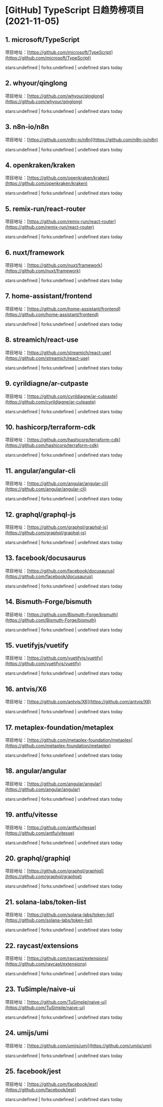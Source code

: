 # [GitHub] TypeScript 日趋势榜项目(2021-11-05)

## 1. microsoft/TypeScript 

项目地址：[https://github.com/microsoft/TypeScript](https://github.com/microsoft/TypeScript)

stars:undefined | forks:undefined | undefined stars today 



## 2. whyour/qinglong 

项目地址：[https://github.com/whyour/qinglong](https://github.com/whyour/qinglong)

stars:undefined | forks:undefined | undefined stars today 



## 3. n8n-io/n8n 

项目地址：[https://github.com/n8n-io/n8n](https://github.com/n8n-io/n8n)

stars:undefined | forks:undefined | undefined stars today 



## 4. openkraken/kraken 

项目地址：[https://github.com/openkraken/kraken](https://github.com/openkraken/kraken)

stars:undefined | forks:undefined | undefined stars today 



## 5. remix-run/react-router 

项目地址：[https://github.com/remix-run/react-router](https://github.com/remix-run/react-router)

stars:undefined | forks:undefined | undefined stars today 



## 6. nuxt/framework 

项目地址：[https://github.com/nuxt/framework](https://github.com/nuxt/framework)

stars:undefined | forks:undefined | undefined stars today 



## 7. home-assistant/frontend 

项目地址：[https://github.com/home-assistant/frontend](https://github.com/home-assistant/frontend)

stars:undefined | forks:undefined | undefined stars today 



## 8. streamich/react-use 

项目地址：[https://github.com/streamich/react-use](https://github.com/streamich/react-use)

stars:undefined | forks:undefined | undefined stars today 



## 9. cyrildiagne/ar-cutpaste 

项目地址：[https://github.com/cyrildiagne/ar-cutpaste](https://github.com/cyrildiagne/ar-cutpaste)

stars:undefined | forks:undefined | undefined stars today 



## 10. hashicorp/terraform-cdk 

项目地址：[https://github.com/hashicorp/terraform-cdk](https://github.com/hashicorp/terraform-cdk)

stars:undefined | forks:undefined | undefined stars today 



## 11. angular/angular-cli 

项目地址：[https://github.com/angular/angular-cli](https://github.com/angular/angular-cli)

stars:undefined | forks:undefined | undefined stars today 



## 12. graphql/graphql-js 

项目地址：[https://github.com/graphql/graphql-js](https://github.com/graphql/graphql-js)

stars:undefined | forks:undefined | undefined stars today 



## 13. facebook/docusaurus 

项目地址：[https://github.com/facebook/docusaurus](https://github.com/facebook/docusaurus)

stars:undefined | forks:undefined | undefined stars today 



## 14. Bismuth-Forge/bismuth 

项目地址：[https://github.com/Bismuth-Forge/bismuth](https://github.com/Bismuth-Forge/bismuth)

stars:undefined | forks:undefined | undefined stars today 



## 15. vuetifyjs/vuetify 

项目地址：[https://github.com/vuetifyjs/vuetify](https://github.com/vuetifyjs/vuetify)

stars:undefined | forks:undefined | undefined stars today 



## 16. antvis/X6 

项目地址：[https://github.com/antvis/X6](https://github.com/antvis/X6)

stars:undefined | forks:undefined | undefined stars today 



## 17. metaplex-foundation/metaplex 

项目地址：[https://github.com/metaplex-foundation/metaplex](https://github.com/metaplex-foundation/metaplex)

stars:undefined | forks:undefined | undefined stars today 



## 18. angular/angular 

项目地址：[https://github.com/angular/angular](https://github.com/angular/angular)

stars:undefined | forks:undefined | undefined stars today 



## 19. antfu/vitesse 

项目地址：[https://github.com/antfu/vitesse](https://github.com/antfu/vitesse)

stars:undefined | forks:undefined | undefined stars today 



## 20. graphql/graphiql 

项目地址：[https://github.com/graphql/graphiql](https://github.com/graphql/graphiql)

stars:undefined | forks:undefined | undefined stars today 



## 21. solana-labs/token-list 

项目地址：[https://github.com/solana-labs/token-list](https://github.com/solana-labs/token-list)

stars:undefined | forks:undefined | undefined stars today 



## 22. raycast/extensions 

项目地址：[https://github.com/raycast/extensions](https://github.com/raycast/extensions)

stars:undefined | forks:undefined | undefined stars today 



## 23. TuSimple/naive-ui 

项目地址：[https://github.com/TuSimple/naive-ui](https://github.com/TuSimple/naive-ui)

stars:undefined | forks:undefined | undefined stars today 



## 24. umijs/umi 

项目地址：[https://github.com/umijs/umi](https://github.com/umijs/umi)

stars:undefined | forks:undefined | undefined stars today 



## 25. facebook/jest 

项目地址：[https://github.com/facebook/jest](https://github.com/facebook/jest)

stars:undefined | forks:undefined | undefined stars today 



